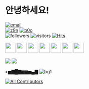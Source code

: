 # 안녕하세요!
[![email](https://img.shields.io/badge/email-z9n%40kakao.com-yellow)](mailto:z9n@kakao.com)  
[![z9n](https://img.shields.io/badge/site-https%3A%2F%2Fz9n.net-green)](https://z9n.net) 
[![o0o](https://img.shields.io/badge/site-https%3A%2F%2Fo0o.st-green)](https://o0o.st)  
![followers](https://img.shields.io/github/followers/Terrorboy?style=social) 
![visitors](https://visitor-badge.laobi.icu/badge?page_id=z9n.Terrorboy)
[![Hits](https://hits.seeyoufarm.com/api/count/incr/badge.svg?url=https%3A%2F%2Fgithub.com%2Fterrorboy&count_bg=%2379C83D&title_bg=%23555555&icon=&icon_color=%23E7E7E7&title=hits&edge_flat=false)](https://hits.seeyoufarm.com)

<img height="32" width="32" src="https://cdn.jsdelivr.net/npm/simple-icons@v3/icons/codeigniter.svg" /> <img height="32" width="32" src="https://cdn.jsdelivr.net/npm/simple-icons@v3/icons/php.svg" /> <img height="32" width="32" src="https://cdn.jsdelivr.net/npm/simple-icons@v3/icons/mysql.svg" /> <img height="32" width="32" src="https://cdn.jsdelivr.net/npm/simple-icons@v3/icons/jquery.svg" /> <img height="32" width="32" src="https://cdn.jsdelivr.net/npm/simple-icons@v3/icons/markdown.svg" /> <img height="32" width="32" src="https://cdn.jsdelivr.net/npm/simple-icons@v3/icons/github.svg" /> <img height="32" width="32" src="https://cdn.jsdelivr.net/npm/simple-icons@v3/icons/gitlab.svg" />
  
  
![](https://github-readme-stats.vercel.app/api/top-langs/?username=Terrorboy&theme=onedark) 
![](https://github-readme-stats.vercel.app/api?username=Terrorboy&count_private=true&show_icons=true&theme=onedark)

  
  
◐▅▇█▇▆▆▅▄▇
![bg1](https://user-images.githubusercontent.com/5427199/93628873-431c9480-fa22-11ea-9bc3-365a8ad72dca.jpg)



<!-- ALL-CONTRIBUTORS-BADGE:START - Do not remove or modify this section -->
[![All Contributors](https://img.shields.io/badge/all_contributors-2-orange.svg?style=flat-square)](#contributors)
<!-- ALL-CONTRIBUTORS-BADGE:END -->

<!-- ALL-CONTRIBUTORS-LIST:START - Do not remove or modify this section -->
<!-- ALL-CONTRIBUTORS-LIST:END -->
